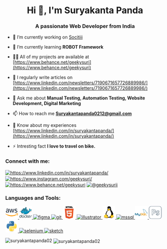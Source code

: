<h1 align="center">Hi 👋, I'm Suryakanta Panda</h1>
<h3 align="center">A passionate Web Developer from India</h3>

- 🔭 I’m currently working on [Socitiii](https://www.socitiii.online/)

- 🌱 I’m currently learning **ROBOT Framework**

- 👨‍💻 All of my projects are available at [https://www.behance.net/geekysuri](https://www.behance.net/geekysuri)

- 📝 I regularly write articles on [https://www.linkedin.com/newsletters/7190671657726889986/](https://www.linkedin.com/newsletters/7190671657726889986/)

- 💬 Ask me about **Manual Testing, Automation Testing, Website Development, Digital Marketing**

- 📫 How to reach me **Suryakantapanda0212@gmail.com**

- 📄 Know about my experiences [https://www.linkedin.com/in/suryakantapanda/](https://www.linkedin.com/in/suryakantapanda/)

- ⚡ Intresting fact **I love to travel on bike.**

<h3 align="left">Connect with me:</h3>
<p align="left">
<a href="https://linkedin.com/in/https://www.linkedin.com/in/suryakantapanda/" target="blank"><img align="center" src="https://raw.githubusercontent.com/rahuldkjain/github-profile-readme-generator/master/src/images/icons/Social/linked-in-alt.svg" alt="https://www.linkedin.com/in/suryakantapanda/" height="30" width="40" /></a>
<a href="https://instagram.com/https://www.instagram.com/geekysuri/" target="blank"><img align="center" src="https://raw.githubusercontent.com/rahuldkjain/github-profile-readme-generator/master/src/images/icons/Social/instagram.svg" alt="https://www.instagram.com/geekysuri/" height="30" width="40" /></a>
<a href="https://www.behance.net/https://www.behance.net/geekysuri" target="blank"><img align="center" src="https://raw.githubusercontent.com/rahuldkjain/github-profile-readme-generator/master/src/images/icons/Social/behance.svg" alt="https://www.behance.net/geekysuri" height="30" width="40" /></a>
<a href="https://www.youtube.com/c/@geekysurii" target="blank"><img align="center" src="https://raw.githubusercontent.com/rahuldkjain/github-profile-readme-generator/master/src/images/icons/Social/youtube.svg" alt="@geekysurii" height="30" width="40" /></a>
</p>

<h3 align="left">Languages and Tools:</h3>
<p align="left"> <a href="https://aws.amazon.com" target="_blank" rel="noreferrer"> <img src="https://raw.githubusercontent.com/devicons/devicon/master/icons/amazonwebservices/amazonwebservices-original-wordmark.svg" alt="aws" width="40" height="40"/> </a> <a href="https://www.docker.com/" target="_blank" rel="noreferrer"> <img src="https://raw.githubusercontent.com/devicons/devicon/master/icons/docker/docker-original-wordmark.svg" alt="docker" width="40" height="40"/> </a> <a href="https://www.figma.com/" target="_blank" rel="noreferrer"> <img src="https://www.vectorlogo.zone/logos/figma/figma-icon.svg" alt="figma" width="40" height="40"/> </a> <a href="https://git-scm.com/" target="_blank" rel="noreferrer"> <img src="https://www.vectorlogo.zone/logos/git-scm/git-scm-icon.svg" alt="git" width="40" height="40"/> </a> <a href="https://www.w3.org/html/" target="_blank" rel="noreferrer"> <img src="https://raw.githubusercontent.com/devicons/devicon/master/icons/html5/html5-original-wordmark.svg" alt="html5" width="40" height="40"/> </a> <a href="https://www.adobe.com/in/products/illustrator.html" target="_blank" rel="noreferrer"> <img src="https://www.vectorlogo.zone/logos/adobe_illustrator/adobe_illustrator-icon.svg" alt="illustrator" width="40" height="40"/> </a> <a href="https://www.linux.org/" target="_blank" rel="noreferrer"> <img src="https://raw.githubusercontent.com/devicons/devicon/master/icons/linux/linux-original.svg" alt="linux" width="40" height="40"/> </a> <a href="https://www.microsoft.com/en-us/sql-server" target="_blank" rel="noreferrer"> <img src="https://www.svgrepo.com/show/303229/microsoft-sql-server-logo.svg" alt="mssql" width="40" height="40"/> </a> <a href="https://www.mysql.com/" target="_blank" rel="noreferrer"> <img src="https://raw.githubusercontent.com/devicons/devicon/master/icons/mysql/mysql-original-wordmark.svg" alt="mysql" width="40" height="40"/> </a> <a href="https://www.photoshop.com/en" target="_blank" rel="noreferrer"> <img src="https://raw.githubusercontent.com/devicons/devicon/master/icons/photoshop/photoshop-line.svg" alt="photoshop" width="40" height="40"/> </a> <a href="https://www.python.org" target="_blank" rel="noreferrer"> <img src="https://raw.githubusercontent.com/devicons/devicon/master/icons/python/python-original.svg" alt="python" width="40" height="40"/> </a> <a href="https://www.selenium.dev" target="_blank" rel="noreferrer"> <img src="https://raw.githubusercontent.com/detain/svg-logos/780f25886640cef088af994181646db2f6b1a3f8/svg/selenium-logo.svg" alt="selenium" width="40" height="40"/> </a> <a href="https://www.sketch.com/" target="_blank" rel="noreferrer"> <img src="https://www.vectorlogo.zone/logos/sketchapp/sketchapp-icon.svg" alt="sketch" width="40" height="40"/> </a> </p>

<p><img align="left" src="https://github-readme-stats.vercel.app/api/top-langs?username=suryakantapanda02&show_icons=true&locale=en&layout=compact" alt="suryakantapanda02" /></p>

<p>&nbsp;<img align="center" src="https://github-readme-stats.vercel.app/api?username=suryakantapanda02&show_icons=true&locale=en" alt="suryakantapanda02" /></p>

